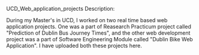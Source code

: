 
UCD_Web_application_projects Description:

During my Master's in UCD, I worked on two real time based web application projects. One was a part of Reasearch Practicum project called "Prediction of Dublin Bus Journey Times", and the other web development project was a part of Software Engineering Module called "Dublin Bike Web Application". I have uploaded both these projects here.
